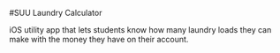 #SUU Laundry Calculator

iOS utility app that lets students know how many laundry loads they can make with the money they have on their account. 
